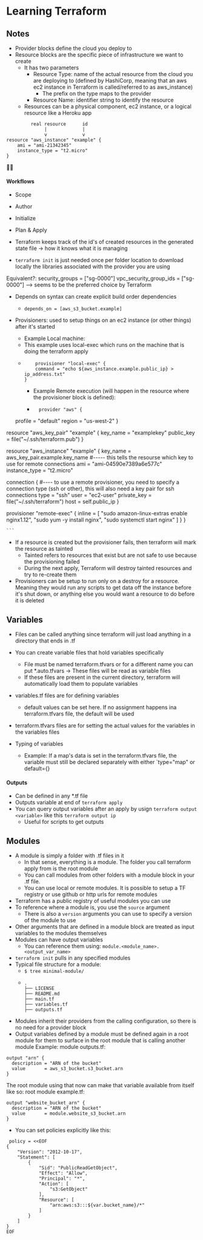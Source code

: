 # Learning Terraform

## Notes
- Provider blocks define the cloud you deploy to
- Resource blocks are the specific piece of infrastructure we want to create
    - It has two parameters
      - Resource Type: name of the actual resource from the cloud you are deploying to (defined by HashiCorp, meaning
that an aws ec2 instance in Terraform is called/referred to as aws_instance)
        - The prefix on the type maps to the provider
      - Resource Name: identifier string to identify the resource
    - Resources can be a physical component, ec2 instance, or a logical resource like a Heroku app
```
         real resource      id
              |             |
              v             v    
resource "aws_instance" "example" {
    ami = "ami-21342345"
    instance_type = "t2.micro"
}
```

👨‍💻
#### Workflows
- Scope
- Author
- Initialize
- Plan & Apply


- Terraform keeps track of the id's of created resources in the generated state file -> how it knows
what it is managing
- `terraform init` is just needed once per folder location to download locally the libraries associated
with the provider you are using

Equivalent?:
security_groups = ["sg-0000"]
vpc_security_group_ids = ["sg-0000"] --> seems to be the preferred choice by Terraform


- Depends on syntax can create explicit build order dependencies
  -   `depends_on = [aws_s3_bucket.example]`

- Provisioners: used to setup things on an ec2 instance (or other things) after it's started
  - Example Local machine:
  - This example uses local-exec which runs on the machine that is doing the terraform apply
  - ```
        provisioner "local-exec" {
        command = "echo ${aws_instance.example.public_ip} > ip_address.txt"
    }
    ```
    - Example Remote execution (will happen in the resource where the provisioner block is defined):
    - ```
        provider "aws" {
  profile = "default"
  region  = "us-west-2"
}

resource "aws_key_pair" "example" {
  key_name   = "examplekey"
  public_key = file("~/.ssh/terraform.pub")
}

resource "aws_instance" "example" {
  key_name      = aws_key_pair.example.key_name #----- this tells the resourse which key to use for remote connections
  ami           = "ami-04590e7389a6e577c"
  instance_type = "t2.micro"

  connection { #---- to use a remote provisioner, you need to specify a connection type (ssh or other), this will also need a key pair for ssh connections
    type        = "ssh"
    user        = "ec2-user"
    private_key = file("~/.ssh/terraform")
    host        = self.public_ip
  }

  provisioner "remote-exec" {
    inline = [
      "sudo amazon-linux-extras enable nginx1.12",
      "sudo yum -y install nginx",
      "sudo systemctl start nginx"
    ]
  }
}

    ```

- If a resource is created but the provisioner fails, then terraform will mark the resource as tainted
  - Tainted refers to resources that exist but are not safe to use because the provisioning failed
  - During the next apply, Terraform will destroy tainted resources and try to re-create them
- Provisioners can be setup to run only on a destroy for a resource. Meaning they would run any scripts to get data off the instance before it's shut down, or anything else you would want a resource to do before it is deleted




## Variables
- Files can be called anything since terraform will just load anything in a directory that ends in .tf
- You can create variable files that hold variables specifically
  - File must be named terraform.tfvars or for a different name you can put *.auto.tfvars -> These files will be read as variable files
  - If these files are present in the current directory, terraform will automatically load them to populate variables
- variables.tf files are for defining variables
  - default values can be set here. If no assignment happens ina terraform.tfvars file, the default will be used
- terraform.tfvars files are for setting the actual values for the variables in the variables files

- Typing of variables
  - Example: If a map's data is set in the terraform.tfvars file, the variable must still be declared
    separately with either `type="map" or default={}

#### Outputs
- Can be defined in any *.tf file
- Outputs variable at end of `terraform apply`
- You can query output variables after an apply by usign `terraform output <variable>` like this `terraform output ip`
  - Useful for scripts to get outputs


## Modules
- A module is simply a folder with .tf files in it
  - In that sense, everything is a module. The folder you call terraform apply from is the root module
  - You can call modules from other folders with a module block in your .tf file.
  - You can use local or remote modules. It is possible to setup a TF registry or use github or http urls for remote modules
- Terraform has a public registry of useful modules you can use
- To reference where a module is, you use the `source` argument
  - There is also a `version` arguments you can use to specify a version of the module to use
- Other arguments that are defined in a module block are treated as input variables to the modules themselves
- Modules can have output variables
  - You can reference them using: `module.<module_name>.<output_var_name>`
- `terraform init` pulls in any specified modules
- Typical file structure for a module:
  - `$ tree minimal-module/`
  - 
        .
        ├── LICENSE
        ├── README.md
        ├── main.tf
        ├── variables.tf
        ├── outputs.tf

- Modules inherit their providers from the calling configuration, so there is no need for a provider block
- Output variables defined by a module must be defined again in a root module for them to surface in the
root module that is calling another module
Example:
module outputs.tf:
```
output "arn" {
  description = "ARN of the bucket"
  value       = aws_s3_bucket.s3_bucket.arn
}
```
The root module using that now can make that variable available from itself like so:
root module example.tf:
```
output "website_bucket_arn" {
  description = "ARN of the bucket"
  value       = module.website_s3_bucket.arn
}
```



- You can set policies explicitly like this:
```
 policy = <<EOF
{
    "Version": "2012-10-17",
    "Statement": [
        {
            "Sid": "PublicReadGetObject",
            "Effect": "Allow",
            "Principal": "*",
            "Action": [
                "s3:GetObject"
            ],
            "Resource": [
                "arn:aws:s3:::${var.bucket_name}/*"
            ]
        }
    ]
}
EOF
```



